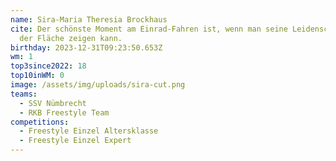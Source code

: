 ```yaml
---
name: Sira-Maria Theresia Brockhaus
cite: Der schönste Moment am Einrad-Fahren ist, wenn man seine Leidenschaft auf
  der Fläche zeigen kann.
birthday: 2023-12-31T09:23:50.653Z
wm: 1
top3since2022: 18
top10inWM: 0
image: /assets/img/uploads/sira-cut.png
teams:
  - SSV Nümbrecht
  - RKB Freestyle Team
competitions:
  - Freestyle Einzel Altersklasse
  - Freestyle Einzel Expert
---
```

